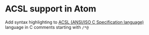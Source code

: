 # ACSL support in Atom


Add syntax highlighting to [ACSL (ANSI/ISO C Specification language)](https://frama-c.com/acsl.html) language in C comments starting with `/*@`
